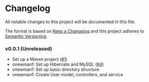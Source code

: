 # Changelog
All notable changes to this project will be documented in this file.

The format is based on [Keep a Changelog](http://keepachangelog.com/en/1.0.0/)
and this project adheres to [Semantic Versioning](http://semver.org/spec/v2.0.0.html).

### v0.0.1 (Unreleased)

- Set up a Maven project ([#1](https://github.swarthmore.edu/CS71-F17/group-swatify/issues/1))
- onewman1: Set up Hibernate and MySQL ([#4](https://github.swarthmore.edu/CS71-F17/group-swatify/issues/4))
- onewman1: Set up basic directory structure
- onewman1: Create User model, controllers, and service